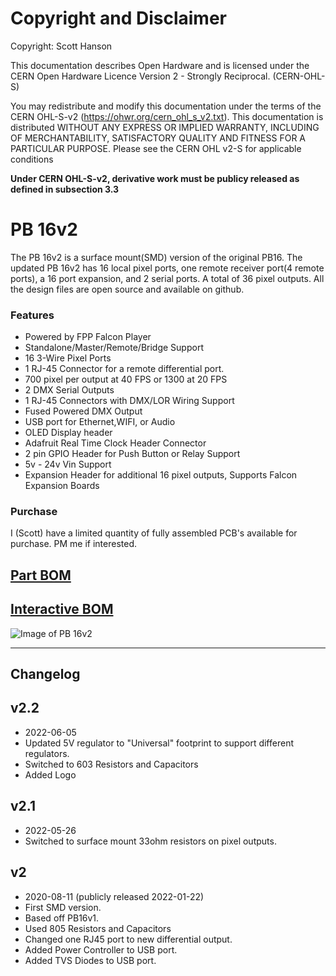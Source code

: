 # Copyright and Disclaimer
Copyright: Scott Hanson

This documentation describes Open Hardware and is licensed under the CERN Open Hardware Licence Version 2 - Strongly Reciprocal. (CERN-OHL-S)

You may redistribute and modify this documentation under the terms of the CERN OHL-S-v2 (https://ohwr.org/cern_ohl_s_v2.txt). This documentation is distributed WITHOUT ANY EXPRESS OR IMPLIED WARRANTY, INCLUDING OF MERCHANTABILITY, SATISFACTORY QUALITY AND FITNESS FOR A PARTICULAR PURPOSE. Please see the CERN OHL v2-S for applicable conditions

**Under CERN OHL-S-v2, derivative work must be publicy released as defined in subsection 3.3**

# PB 16v2

The PB 16v2 is a surface mount(SMD) version of the original PB16. The updated PB 16v2 has 16 local pixel ports, one remote receiver port(4 remote ports), a 16 port expansion, and 2 serial ports. A total of 36 pixel outputs. All the design files are open source and available on github.

### Features
* Powered by FPP Falcon Player
* Standalone/Master/Remote/Bridge Support
* 16 3-Wire Pixel Ports
* 1 RJ-45 Connector for a remote differential port.
* 700 pixel per output at 40 FPS or 1300 at 20 FPS
* 2 DMX Serial Outputs
* 1 RJ-45 Connectors with DMX/LOR Wiring Support
* Fused Powered DMX Output
* USB port for Ethernet,WIFI, or Audio
* OLED Display header
* Adafruit Real Time Clock Header Connector
* 2 pin GPIO Header for Push Button or Relay Support
* 5v - 24v Vin Support
* Expansion Header for additional 16 pixel outputs, Supports Falcon Expansion Boards

### Purchase
I (Scott) have a limited quantity of fully assembled PCB's available for purchase. PM me if interested.

## [Part BOM](https://github.com/computergeek1507/PB_16/raw/master/PB_16v2_SMD/PB_16_BOM.ods)

## [Interactive BOM](https://computergeek1507.github.io/PB_16/PB_16v2_SMD/bom/ibom)

![Image of PB 16v2](https://github.com/computergeek1507/PB_16/raw/master/PB_16v2_SMD/Real_PB_16v2.jpg)

---
## Changelog

v2.2
-
* 2022-06-05
* Updated 5V regulator to "Universal" footprint to support different regulators.
* Switched to 603 Resistors and Capacitors
* Added Logo

v2.1
-
* 2022-05-26
* Switched to surface mount 33ohm resistors on pixel outputs.

v2
-
* 2020-08-11 (publicly released 2022-01-22)
* First SMD version.
* Based off PB16v1.
* Used 805 Resistors and Capacitors
* Changed one RJ45 port to new differential output.
* Added Power Controller to USB port.
* Added TVS Diodes to USB port.